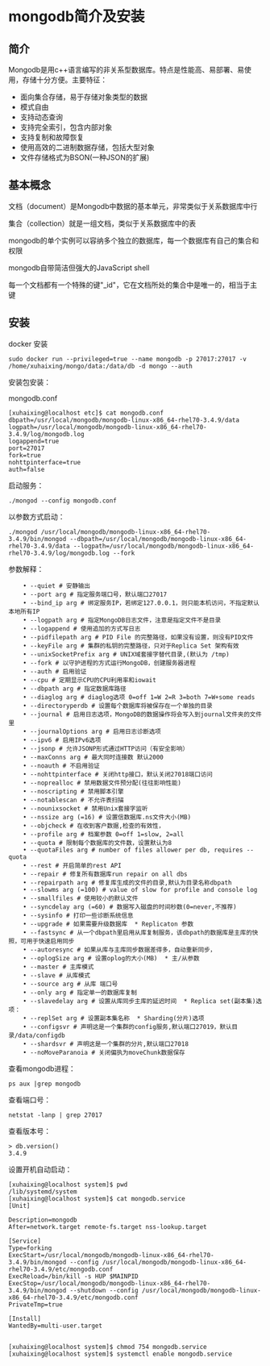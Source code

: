 # mongodb简介及安装

## 简介

Mongodb是用c++语言编写的非关系型数据库。特点是性能高、易部署、易使用，存储十分方便。主要特征：

- 面向集合存储，易于存储对象类型的数据
- 模式自由
- 支持动态查询
- 支持完全索引，包含内部对象
- 支持复制和故障恢复
- 使用高效的二进制数据存储，包括大型对象
- 文件存储格式为BSON(一种JSON的扩展)

## 基本概念

文档（document）是Mongodb中数据的基本单元，非常类似于关系数据库中行

集合（collection）就是一组文档，类似于关系数据库中的表

mongodb的单个实例可以容纳多个独立的数据库，每一个数据库有自己的集合和权限

mongodb自带简洁但强大的JavaScript shell

每一个文档都有一个特殊的键"_id"，它在文档所处的集合中是唯一的，相当于主键

## 安装

docker 安装

```shell
sudo docker run --privileged=true --name mongodb -p 27017:27017 -v /home/xuhaixing/mongo/data:/data/db -d mongo --auth
```



安装包安装：

mongodb.conf

```
[xuhaixing@localhost etc]$ cat mongodb.conf 
dbpath=/usr/local/mongodb/mongodb-linux-x86_64-rhel70-3.4.9/data
logpath=/usr/local/mongodb/mongodb-linux-x86_64-rhel70-3.4.9/log/mongodb.log
logappend=true
port=27017
fork=true
nohttpinterface=true
auth=false
```

启动服务：

```shell
./mongod --config mongodb.conf
```

以参数方式启动：

```shell
./mongod /usr/local/mongodb/mongodb-linux-x86_64-rhel70-3.4.9/bin/mongod --dbpath=/usr/local/mongodb/mongodb-linux-x86_64-rhel70-3.4.9/data --logpath=/usr/local/mongodb/mongodb-linux-x86_64-rhel70-3.4.9/log/mongodb.log --fork

```

参数解释：

``` 
	• --quiet # 安静输出
	• --port arg # 指定服务端口号，默认端口27017
	• --bind_ip arg # 绑定服务IP，若绑定127.0.0.1，则只能本机访问，不指定默认本地所有IP
	• --logpath arg # 指定MongoDB日志文件，注意是指定文件不是目录
	• --logappend # 使用追加的方式写日志
	• --pidfilepath arg # PID File 的完整路径，如果没有设置，则没有PID文件
	• --keyFile arg # 集群的私钥的完整路径，只对于Replica Set 架构有效
	• --unixSocketPrefix arg # UNIX域套接字替代目录,(默认为 /tmp)
	• --fork # 以守护进程的方式运行MongoDB，创建服务器进程
	• --auth # 启用验证
	• --cpu # 定期显示CPU的CPU利用率和iowait
	• --dbpath arg # 指定数据库路径
	• --diaglog arg # diaglog选项 0=off 1=W 2=R 3=both 7=W+some reads
	• --directoryperdb # 设置每个数据库将被保存在一个单独的目录
	• --journal # 启用日志选项，MongoDB的数据操作将会写入到journal文件夹的文件里
	• --journalOptions arg # 启用日志诊断选项
	• --ipv6 # 启用IPv6选项
	• --jsonp # 允许JSONP形式通过HTTP访问（有安全影响）
	• --maxConns arg # 最大同时连接数 默认2000
	• --noauth # 不启用验证
	• --nohttpinterface # 关闭http接口，默认关闭27018端口访问
	• --noprealloc # 禁用数据文件预分配(往往影响性能)
	• --noscripting # 禁用脚本引擎
	• --notablescan # 不允许表扫描
	• --nounixsocket # 禁用Unix套接字监听
	• --nssize arg (=16) # 设置信数据库.ns文件大小(MB)
	• --objcheck # 在收到客户数据,检查的有效性，
	• --profile arg # 档案参数 0=off 1=slow, 2=all
	• --quota # 限制每个数据库的文件数，设置默认为8
	• --quotaFiles arg # number of files allower per db, requires --quota
	• --rest # 开启简单的rest API
	• --repair # 修复所有数据库run repair on all dbs
	• --repairpath arg # 修复库生成的文件的目录,默认为目录名称dbpath
	• --slowms arg (=100) # value of slow for profile and console log
	• --smallfiles # 使用较小的默认文件
	• --syncdelay arg (=60) # 数据写入磁盘的时间秒数(0=never,不推荐)
	• --sysinfo # 打印一些诊断系统信息
	• --upgrade # 如果需要升级数据库  * Replicaton 参数
	• --fastsync # 从一个dbpath里启用从库复制服务，该dbpath的数据库是主库的快照，可用于快速启用同步
	• --autoresync # 如果从库与主库同步数据差得多，自动重新同步，
	• --oplogSize arg # 设置oplog的大小(MB)  * 主/从参数
	• --master # 主库模式
	• --slave # 从库模式
	• --source arg # 从库 端口号
	• --only arg # 指定单一的数据库复制
	• --slavedelay arg # 设置从库同步主库的延迟时间  * Replica set(副本集)选项：
	• --replSet arg # 设置副本集名称  * Sharding(分片)选项
	• --configsvr # 声明这是一个集群的config服务,默认端口27019，默认目录/data/configdb
	• --shardsvr # 声明这是一个集群的分片,默认端口27018
	• --noMoveParanoia # 关闭偏执为moveChunk数据保存
```

查看mongodb进程：

```shell
ps aux |grep mongodb
```

查看端口号：

```shell
netstat -lanp | grep 27017
```

查看版本号：

```shell
> db.version()
3.4.9
```

设置开机自动启动：

```shell
[xuhaixing@localhost system]$ pwd
/lib/systemd/system
[xuhaixing@localhost system]$ cat mongodb.service 
[Unit]

Description=mongodb
After=network.target remote-fs.target nss-lookup.target

[Service]
Type=forking
ExecStart=/usr/local/mongodb/mongodb-linux-x86_64-rhel70-3.4.9/bin/mongod --config /usr/local/mongodb/mongodb-linux-x86_64-rhel70-3.4.9/etc/mongodb.conf
ExecReload=/bin/kill -s HUP $MAINPID 
ExecStop=/usr/local/mongodb/mongodb-linux-x86_64-rhel70-3.4.9/bin/mongod --shutdown --config /usr/local/mongodb/mongodb-linux-x86_64-rhel70-3.4.9/etc/mongodb.conf
PrivateTmp=true

[Install] 
WantedBy=multi-user.target


[xuhaixing@localhost system]$ chmod 754 mongodb.service
[xuhaixing@localhost system]$ systemctl enable mongodb.service  
```

